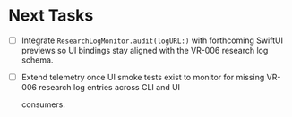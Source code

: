 # Next Tasks

- [ ] Integrate `ResearchLogMonitor.audit(logURL:)` with forthcoming SwiftUI previews so UI bindings stay aligned with the VR-006 research log schema.
- [ ] Extend telemetry once UI smoke tests exist to monitor for missing VR-006 research log entries across CLI and UI

  consumers.
